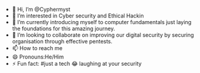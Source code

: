 - 👋 Hi, I’m @Cyphermyst
- 👀 I’m interested in  Cyber security and Ethical Hackin
- 🌱 I’m currently introducing myself to computer fundamentals just laying the foundations for this amazing journey.
- 💞️ I’m looking to collaborate on improving our digital security by securing organisation through effective pentests.
- 📫 How to reach me 
- 😄 Pronouns:He/Him
- ⚡ Fun fact: #just a tech 😂 laughing at your security 

<!---
Cyphermyst/Cyphermyst is a ✨ special ✨ repository because its `README.md` (this file) appears on your GitHub profile.
You can click the Preview link to take a look at your changes.
--->
